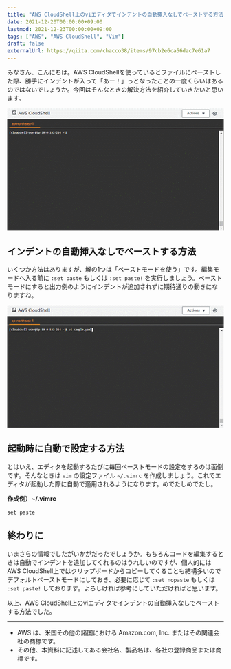```yaml
---
title: "AWS CloudShell上のviエディタでインデントの自動挿入なしでペーストする方法"
date: 2021-12-20T00:00:00+09:00
lastmod: 2021-12-23T00:00:00+09:00
tags: ["AWS", "AWS CloudShell", "Vim"]
draft: false
externalUrl: https://qiita.com/chacco38/items/97cb2e6ca56dac7e61a7
---
```


みなさん、こんにちは。AWS CloudShellを使っているとファイルにペーストした際、勝手にインデントが入って「あー！」っとなったことの一度くらいはあるのではないでしょうか。今回はそんなときの解決方法を紹介していきたいと思います。

![01-auto-indent.gif](images/01-auto-indent.gif)

## インデントの自動挿入なしでペーストする方法

いくつか方法はありますが、解の1つは「ペーストモードを使う」です。編集モードへ入る前に `:set paste` もしくは `:set paste!` を実行しましょう。ペーストモードにすると出力例のようにインデントが追加されずに期待通りの動きになりますね。

![02-paste-mode.gif](images/02-paste-mode.gif)

## 起動時に自動で設定する方法

とはいえ、エディタを起動するたびに毎回ペーストモードの設定をするのは面倒です。そんなときは `vim` の設定ファイル `~/.vimrc` を作成しましょう。これでエディタが起動した際に自動で適用されるようになります。めでたしめでたし。

**作成例）~/.vimrc**

```txt
set paste
```

## 終わりに

いまさらの情報でしたがいかがだったでしょうか。もちろんコードを編集するときは自動でインデントを追加してくれるのはうれしいのですが、個人的にはAWS CloudShell上ではクリップボードからコピーしてくることも結構多いのでデフォルトペーストモードにしておき、必要に応じて  `:set nopaste` もしくは `:set paste!` しております。よろしければ参考にしていただければと思います。

以上、AWS CloudShell上のviエディタでインデントの自動挿入なしでペーストする方法でした。

---

- AWS は、米国その他の諸国における Amazon.com, Inc. またはその関連会社の商標です。
- その他、本資料に記述してある会社名、製品名は、各社の登録商品または商標です。
